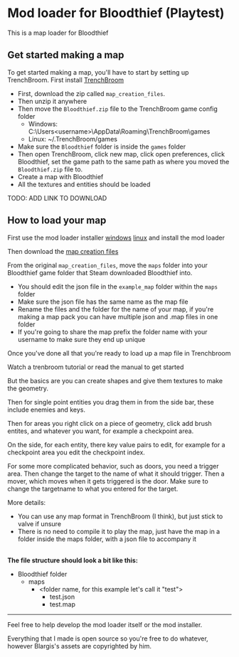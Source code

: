 # Mod loader for Bloodthief (Playtest)

This is a map loader for Bloodthief

## Get started making a map

To get started making a map, you'll have to start by setting up TrenchBroom.
First install [TrenchBroom](https://trenchbroom.github.io/)

- First, download the zip called `map_creation_files`.
- Then unzip it anywhere
- Then move the `Bloodthief.zip` file to the TrenchBroom game config folder 
    - Windows: C:\Users\<username>\AppData\Roaming\TrenchBroom\games
    - Linux: ~/.TrenchBroom/games
- Make sure the `Bloodthief` folder is inside the `games` folder
- Then open TrenchBroom, click new map, click open preferences, click Bloodthief, set the game path to the same path as where you moved the `Bloodthief.zip` file to.
- Create a map with Bloodthief
- All the textures and entities should be loaded

TODO: ADD LINK TO DOWNLOAD

## How to load your map

First use the mod loader installer [windows](https://github.com/olvior/bloodthief-mod-loader/releases/download/v0.5.0/bt_mod_installer.exe) [linux](https://github.com/olvior/bloodthief-mod-loader/releases/download/v0.5.0/bt_mod_installer.x86_64) and install the mod loader

Then download the [map creation files](https://github.com/olvior/bloodthief-mod-loader/releases/download/v0.5.0/map_creation_files.zip)

From the original `map_creation_files`, move the `maps` folder into your Bloodthief game folder that Steam downloaded Bloodthief into.
- You should edit the json file in the `example_map` folder within the `maps` folder
- Make sure the json file has the same name as the map file
- Rename the files and the folder for the name of your map, if you're making a map pack you can have multiple json and .map files in one folder
- If you're going to share the map prefix the folder name with your username to make sure they end up unique

Once you've done all that you're ready to load up a map file in Trenchbroom

Watch a trenbroom tutorial or read the manual to get started

But the basics are you can create shapes and give them textures to make the geometry.

Then for single point entities you drag them in from the side bar, these include enemies and keys.

Then for areas you right click on a piece of geometry, click add brush entites, and whatever you want, for example a checkpoint area.

On the side, for each entity, there key value pairs to edit, for example for a checkpoint area you edit the checkpoint index.

For some more complicated behavior, such as doors, you need a trigger area. Then change the target to the name of what it should trigger. Then a mover, which moves when it gets triggered is the door. Make sure to change the targetname to what you entered for the target.

More details:
- You can use any map format in TrenchBroom (I think), but just stick to valve if unsure
- There is no need to compile it to play the map, just have the map in a folder inside the maps folder, with a json file to accompany it


<br>**The file structure should look a bit like this:**
- Bloodthief folder
  - maps
    - <folder name, for this example let's call it "test">
      - test.json
      - test.map

---

Feel free to help develop the mod loader itself or the mod installer.

Everything that I made is open source so you're free to do whatever, however Blargis's assets are copyrighted by him.

